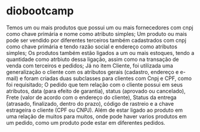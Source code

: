 # diobootcamp

Temos um ou mais produtos que possui um ou mais fornecedores com cnpj como  chave primária e nome como atributo simples;
Um produto ou mais pode ser vendido por diferentes terceiros também cadastrados com cnpj como chave primária e tendo razão social e endereço como atributos simples;
Os produtos também estão ligados a um ou mais estoques, tendo a quantidade como atrbiuto dessa ligação, assim como na transação de venda com terceiros e pedidos;
Já no item Cliente, foi utilizada uma generalização o cliente com os atributos gerais (cadastro, endereço e e-mail) e foram criadas duas subclasses para clientes com Cnpj e CPF, como foi requisitado;
O pedido que tem relação com o cliente possui em seus atributos, data (para efeito de garantia), status (aprovado ou cancelado), Frete (valor de acordo com o endereço do cliente), Status da entrega (atrasado, finalizado, dentro do prazo), código de rastreio e a chave estrageira o cliente (CPF ou CNPJ).
Além de estar ligado ao produto em uma relação de muitos para muitos, onde pode haver varios produtos em um pedido, como um produto pode estar em diferentes pedidos.
